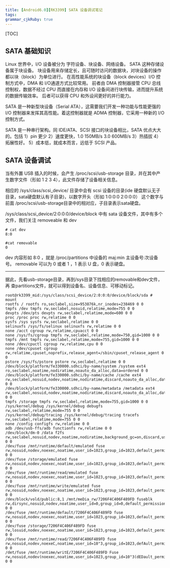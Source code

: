 ```yaml
---
title: [Android6.0][RK3399] SATA 设备调试笔记
tags: 
grammar_cjkRuby: true
---
```


[TOC]

## SATA 基础知识

Linux 世界中，I/O 设备被分为 字符设备、块设备、网络设备。
SATA 这种存储设备属于块设备。
块设备用来存储定长，且可随时访问的数据块，对块设备的操作都以块（block）为单位进行。
在高性能系统的块设备（block devices）I/O 控制方式中，DMA 和 I/O通道方式比较常用。
前者由 DMA 控制器接管 CPU 总线控制权，数据不经过 CPU 而直接在内存和 I/O 设备间进行块传输，进而提升系统的数据传输效率。
后者可以获得 CPU 和外设间更好的并行能力。

SATA 是一种新型块设备（Serial ATA），这需要我们开发一种功能与性能更强的 I/O 控制器来发挥其高性能。着这控制器就是 ADMA 控制器，它采用一种新的 I/O 控制方式。

SATA 是一种串行架构。同 IDE/ATA、SCSI 接口的块设备相比，SATA 优点大大的。包括 1）pin 更少 2）速度更快，1.0 150MB/s  3.0 600MB/s 3）热插拔 4）拓展性好。
5）成本低，就成本而言，远低于 SCSI 产品。

## SATA 设备调试

当有外置 USB 插入的时候，会产生 /proc/scsi/usb-storage 目录，并在其中产生数字文件（形如 1 2 3 4），此文件存储了设备相关信息。

相应的 /sys/class/scsi_device/ 目录中会有 scsi 设备的目录(ide 硬盘默认无子目录，sata硬盘默认有子目录)，以数字开头（形如 1:0:0:0 2:0:0:0）
这个数字与前面 /proc/scsi/usb-storage目录中的相对应，子目录表示sata硬盘。

/sys/class/scsi_device/2:0:0:0/device/block 中有 sata 设备文件，其中有多个文件，我们关注 removeable 和 dev
```
# cat dev
8:0

#cat removable
0
```
dev 内容形如 8:0 ，就是 /proc/partitions 中设备的 maj:min 主设备号:次设备号。
removable 可以为 0 或者 1 ，1 表示 U 盘，0 表示硬盘。



---


据此，先看usb-storage目录，再到/sys目录下找相应的removable和dev文件，再
查partitions文件，就可以得到设备名、设备信息、可移动标记。


```
root@rk3399_mid:/sys/class/scsi_device/2:0:0:0/device/block/sda # mount        
rootfs / rootfs ro,seclabel,size=953876k,nr_inodes=238469 0 0
tmpfs /dev tmpfs rw,seclabel,nosuid,relatime,mode=755 0 0
devpts /dev/pts devpts rw,seclabel,relatime,mode=600 0 0
proc /proc proc rw,relatime 0 0
sysfs /sys sysfs rw,seclabel,relatime 0 0
selinuxfs /sys/fs/selinux selinuxfs rw,relatime 0 0
none /acct cgroup rw,relatime,cpuacct 0 0
none /sys/fs/cgroup tmpfs rw,seclabel,relatime,mode=750,gid=1000 0 0
tmpfs /mnt tmpfs rw,seclabel,relatime,mode=755,gid=1000 0 0
none /dev/cpuctl cgroup rw,relatime,cpu 0 0
none /dev/cpuset cgroup rw,relatime,cpuset,noprefix,release_agent=/sbin/cpuset_release_agent 0 0
pstore /sys/fs/pstore pstore rw,seclabel,relatime 0 0
/dev/block/platform/fe330000.sdhci/by-name/system /system ext4 ro,seclabel,noatime,nodiratime,noauto_da_alloc,data=ordered 0 0
/dev/block/platform/fe330000.sdhci/by-name/cache /cache ext4 rw,seclabel,nosuid,nodev,noatime,nodiratime,discard,noauto_da_alloc,data=ordered 0 0
/dev/block/platform/fe330000.sdhci/by-name/metadata /metadata ext4 rw,seclabel,nosuid,nodev,noatime,nodiratime,discard,noauto_da_alloc,data=ordered 0 0
tmpfs /storage tmpfs rw,seclabel,relatime,mode=755,gid=1000 0 0
/sys/kernel/debug /sys/kernel/debug debugfs rw,seclabel,relatime,mode=755 0 0
/sys/kernel/debug/tracing /sys/kernel/debug/tracing tracefs rw,seclabel,relatime,mode=755 0 0
none /config configfs rw,relatime 0 0
adb /dev/usb-ffs/adb functionfs rw,relatime 0 0
/dev/block/dm-0 /data f2fs rw,seclabel,nosuid,nodev,noatime,nodiratime,background_gc=on,discard,user_xattr,inline_xattr,inline_data,extent_cache,active_logs=6 0 0
/dev/fuse /mnt/runtime/default/emulated fuse rw,nosuid,nodev,noexec,noatime,user_id=1023,group_id=1023,default_permissions,allow_other 0 0
/dev/fuse /storage/emulated fuse rw,nosuid,nodev,noexec,noatime,user_id=1023,group_id=1023,default_permissions,allow_other 0 0
/dev/fuse /mnt/runtime/read/emulated fuse rw,nosuid,nodev,noexec,noatime,user_id=1023,group_id=1023,default_permissions,allow_other 0 0
/dev/fuse /mnt/runtime/write/emulated fuse rw,nosuid,nodev,noexec,noatime,user_id=1023,group_id=1023,default_permissions,allow_other 0 0
/dev/block/vold/public:8,1 /mnt/meDia_rw/7206F4C406F489FD fuseblk rw,dirsync,nosuid,nodev,noatime,user_id=0,group_id=0,default_permissions,allow_other,blksize=4096 0 0
/dev/fuse /mnt/runtime/default/7206F4C406F489FD fuse rw,nosuid,nodev,noexec,noatime,user_id=1023,group_id=1023,default_permissions,allow_other 0 0
/dev/fuse /storage/7206F4C406F489FD fuse rw,losuid,nodev,noexec,noatime,user_id=1023,group_id=1023,default_permissions,allow_other 0 0
/dev/fuse /mnt/runtime/read/7206F4C406F489FD fuse rw,nosuid,nodev,noexeC,noatime,user_id=10"3,group_id=1023,defAult_permissions,allow_other 0 0
/det/fuse /mnt/runtime/writE/7206F4C406F489FD Fuse rw,nosuid,nodev(noexec,noatime,user_id=1023,group_id=10"3(dEDault_permissions,ahhow_other 0 0
```
